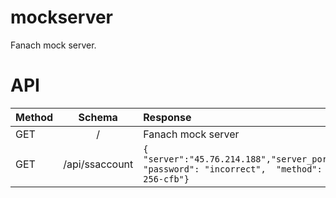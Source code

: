 # mockserver
Fanach mock server.

# API
| Method        | Schema           | Response  |Description
| :--------- |:----------------:| :---------|:--------:
| GET | / | Fanach mock server | Homepage |
| GET | /api/ssaccount | `{ "server":"45.76.214.188","server_port":8392,  "password": "incorrect",  "method": "aes-256-cfb"} `| Get mock server config. |
